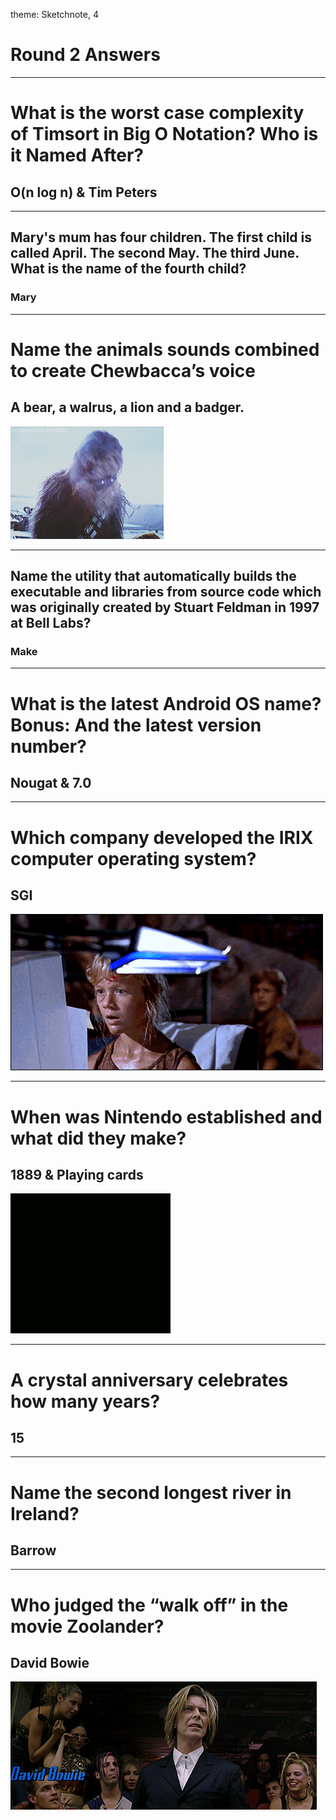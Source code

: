 theme: Sketchnote, 4

# Round 2 Answers

---

# What is the worst case complexity of Timsort in Big O Notation? Who is it Named After?

## O(n log n) & Tim Peters

---

## Mary's mum has four children. The first child is called April. The second May. The third June. What is the name of the fourth child?

### Mary

---

# Name the animals sounds combined to create Chewbacca’s voice

## A bear, a walrus, a lion and a badger.
![](chewbacca.gif)

---

## Name the utility that automatically builds the executable and libraries from source code which was originally created by Stuart Feldman in 1997 at Bell Labs?

### Make

---

# What is the latest Android OS name? Bonus: And the latest version number?

## Nougat & 7.0

---

# Which company developed the IRIX computer operating system?

## SGI
![](sgi.gif)

---

# When was Nintendo established and what did they make?

## 1889 & Playing cards
![](marioworld.gif)

---

# A crystal anniversary celebrates how many years?

## 15

---

# Name the second longest river in Ireland?

## Barrow

---

# Who judged the “walk off” in the movie Zoolander?

## David Bowie
![](bowie.gif)




